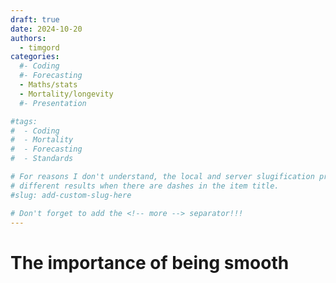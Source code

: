 ```yaml
---
draft: true 
date: 2024-10-20
authors:
  - timgord
categories:
  #- Coding
  #- Forecasting
  - Maths/stats
  - Mortality/longevity
  #- Presentation

#tags:
#  - Coding
#  - Mortality
#  - Forecasting
#  - Standards

# For reasons I don't understand, the local and server slugification produce
# different results when there are dashes in the item title.
#slug: add-custom-slug-here

# Don't forget to add the <!-- more --> separator!!!
---
```


# The importance of being smooth



<!-- more -->
